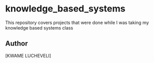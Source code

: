 # knowledge_based_systems
This repository covers projects that were done while I was taking my knowledge based systems class

## Author
[KWAME LUCHEVELI]